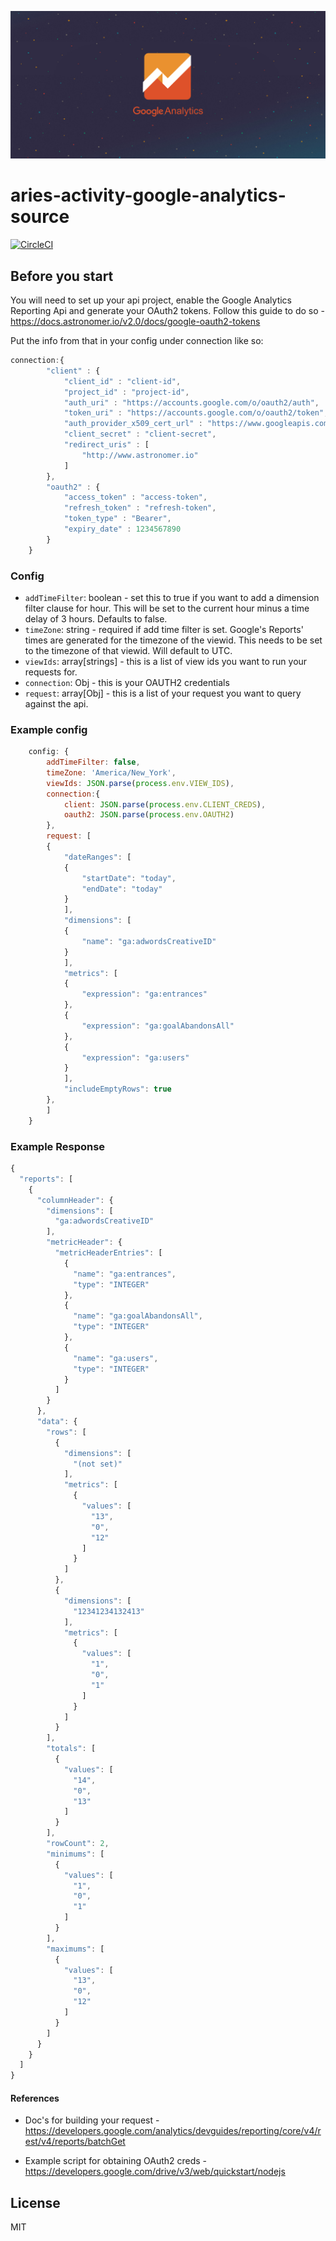 ![alt text](/img/logo.png "Aries Integration for Google Analytics")

# aries-activity-google-analytics-source

[![CircleCI](https://circleci.com/gh/aries-data/aries-activity-google-analytics-source.svg?style=svg)](https://circleci.com/gh/aries-data/aries-activity-google-analytics-source)

## Before you start 
You will need to set up your api project, enable the Google Analytics Reporting Api and generate your OAuth2 tokens. 
Follow this guide to do so - https://docs.astronomer.io/v2.0/docs/google-oauth2-tokens

Put the info from that in your config under connection like so:  
```javascript
connection:{
        "client" : {
            "client_id" : "client-id", 
            "project_id" : "project-id", 
            "auth_uri" : "https://accounts.google.com/o/oauth2/auth", 
            "token_uri" : "https://accounts.google.com/o/oauth2/token", 
            "auth_provider_x509_cert_url" : "https://www.googleapis.com/oauth2/v1/certs", 
            "client_secret" : "client-secret", 
            "redirect_uris" : [
                "http://www.astronomer.io"
            ]
        }, 
        "oauth2" : {
            "access_token" : "access-token", 
            "refresh_token" : "refresh-token", 
            "token_type" : "Bearer", 
            "expiry_date" : 1234567890
        }
    }
```
### Config

- `addTimeFilter`: boolean - set this to true if you want to add a dimension filter clause for hour. This will be set to the current hour minus a time delay of 3 hours. Defaults to false.
- `timeZone`: string - required if add time filter is set. Google's Reports' times are generated for the timezone of the viewid. This needs to be set to the timezone of that viewid. Will default to UTC. 
- `viewIds`: array[strings] - this is a list of view ids you want to run your requests for. 
- `connection`: Obj - this is your OAUTH2 credentials
- `request`: array[Obj] - this is a list of your request you want to query against the api. 

### Example config 

```javascript
    config: {
        addTimeFilter: false,
        timeZone: 'America/New_York',
        viewIds: JSON.parse(process.env.VIEW_IDS),
        connection:{
            client: JSON.parse(process.env.CLIENT_CREDS),
            oauth2: JSON.parse(process.env.OAUTH2)
        },   
        request: [
        {
            "dateRanges": [
            {
                "startDate": "today",
                "endDate": "today"
            }
            ],
            "dimensions": [
            {
                "name": "ga:adwordsCreativeID"
            }
            ],
            "metrics": [
            {
                "expression": "ga:entrances"
            },
            {
                "expression": "ga:goalAbandonsAll"
            },
            {
                "expression": "ga:users"
            }
            ],
            "includeEmptyRows": true
        },
        ]
    }
```
### Example Response 
```javascript
{
  "reports": [
    {
      "columnHeader": {
        "dimensions": [
          "ga:adwordsCreativeID"
        ],
        "metricHeader": {
          "metricHeaderEntries": [
            {
              "name": "ga:entrances",
              "type": "INTEGER"
            },
            {
              "name": "ga:goalAbandonsAll",
              "type": "INTEGER"
            },
            {
              "name": "ga:users",
              "type": "INTEGER"
            }
          ]
        }
      },
      "data": {
        "rows": [
          {
            "dimensions": [
              "(not set)"
            ],
            "metrics": [
              {
                "values": [
                  "13",
                  "0",
                  "12"
                ]
              }
            ]
          },
          {
            "dimensions": [
              "12341234132413"
            ],
            "metrics": [
              {
                "values": [
                  "1",
                  "0",
                  "1"
                ]
              }
            ]
          }
        ],
        "totals": [
          {
            "values": [
              "14",
              "0",
              "13"
            ]
          }
        ],
        "rowCount": 2,
        "minimums": [
          {
            "values": [
              "1",
              "0",
              "1"
            ]
          }
        ],
        "maximums": [
          {
            "values": [
              "13",
              "0",
              "12"
            ]
          }
        ]
      }
    }
  ]
}
```

#### References  
- Doc's for building your request - https://developers.google.com/analytics/devguides/reporting/core/v4/rest/v4/reports/batchGet

-  Example script for obtaining OAuth2 creds - https://developers.google.com/drive/v3/web/quickstart/nodejs

## License 
MIT